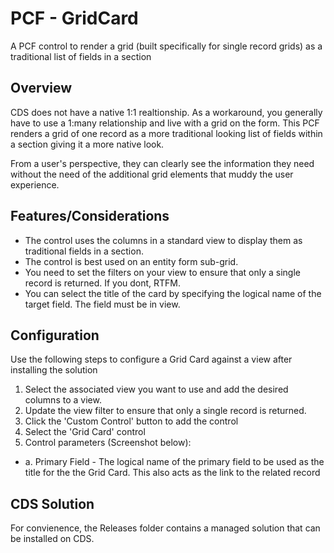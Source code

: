# PCF - GridCard
 A PCF control to render a grid (built specifically for single record grids) as a traditional list of fields in a section

## Overview
CDS does not have a native 1:1 realtionship. As a workaround, you generally have to use a 1:many relationship and live with a grid on the form. This PCF renders a grid of one record as a more traditional looking list of fields within a section giving it a more native look.

From a user's perspective, they can clearly see the information they need without the need of the additional grid elements that muddy the user experience.

## Features/Considerations
- The control uses the columns in a standard view to display them as traditional fields in a section.
- The control is best used on an entity form sub-grid.
- You need to set the filters on your view to ensure that only a single record is returned. If you dont, RTFM.
- You can select the title of the card by specifying the logical name of the target field. The field must be in view.

## Configuration
Use the following steps to configure a Grid Card against a view after installing the solution

1. Select the associated view you want to use and add the desired columns to a view.
2. Update the view filter to ensure that only a single record is returned.
3. Click the 'Custom Control' button to add the control
4. Select the 'Grid Card' control
5. Control parameters (Screenshot below):
- a. Primary Field - The logical name of the primary field to be used as the title for the the Grid Card. This also acts as the link to the related record


## CDS Solution
For convienence, the Releases folder contains a managed solution that can be installed on CDS.
